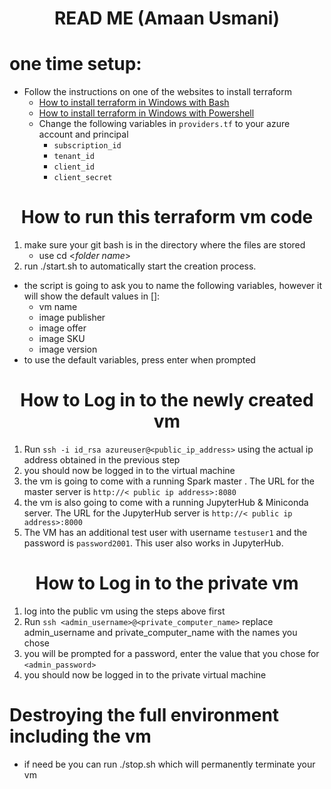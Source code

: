 # <center>READ ME (Amaan Usmani)
# one time setup: 
* Follow the instructions on one of the websites to install terraform
  * [How to install terraform in Windows with Bash](https://docs.microsoft.com/en-us/azure/developer/terraform/get-started-windows-bash?tabs=bash)
  * [How to install terraform in Windows with Powershell](https://docs.microsoft.com/en-us/azure/developer/terraform/get-started-windows-powershell?tabs=bash)
  * Change the following variables in `providers.tf` to your azure account and principal
    * `subscription_id`
    * `tenant_id`
    * `client_id`
    * `client_secret`
    
# <center>How to run this terraform vm code

1. make sure your git bash is in the directory where the files are stored
   * use cd <*folder name*>
2. run ./start.sh to automatically start the creation process.
  - the script is going to ask you to name the following variables, however it will show the default values in []: 
    - vm name
    - image publisher
    - image offer 
    - image SKU
    - image version
  - to use the default variables, press enter when prompted
   

# <center>How to Log in to the newly created vm

1. Run `ssh -i id_rsa azureuser@<public_ip_address>` using the actual ip address obtained in the previous step
2. you should now be logged in to the virtual machine
3. the vm is going to come with a running Spark master . The URL for the master server is `http://< public ip address>:8080`
4. the vm is also going to come with a running JupyterHub & Miniconda server. The URL for the JupyterHub server is `http://< public ip address>:8000`
5. The VM has an additional test user with username `testuser1` and the password is `password2001`. This user also works in JupyterHub. 

# <center>How to Log in to the private vm
1. log into the public vm using the steps above first 
2. Run `ssh <admin_username>@<private_computer_name>` replace admin_username and private_computer_name with the
names you chose
3. you will be prompted for a password, enter the value that you chose for  `<admin_password>`  
4. you should now be logged in to the private virtual machine

 
 
# Destroying the full environment including the vm 
* if need be you can run ./stop.sh which will permanently terminate your vm
